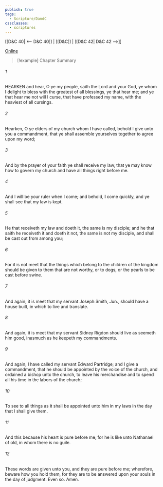 ```yaml
---
publish: true
tags:
  - Scripture/DandC
cssclasses:
  - scriptures
---
```

[[D&C 40| <-- D&C 40]] | [[D&C]] | [[D&C 42| D&C 42 -->]]

[Online](https://churchofjesuschrist.org/study/scriptures/dc-testament/dc/41?lang=eng)

>[!example] Chapter Summary
>
###### 1
HEARKEN and hear, O ye my people, saith the Lord and your God, ye whom I delight to bless with the greatest of all blessings, ye that hear me; and ye that hear me not will I curse, that have professed my name, with the heaviest of all cursings.
###### 2
Hearken, O ye elders of my church whom I have called, behold I give unto you a commandment, that ye shall assemble yourselves together to agree upon my word;
###### 3
And by the prayer of your faith ye shall receive my law, that ye may know how to govern my church and have all things right before me.
###### 4
And I will be your ruler when I come; and behold, I come quickly, and ye shall see that my law is kept.
###### 5
He that receiveth my law and doeth it, the same is my disciple; and he that saith he receiveth it and doeth it not, the same is not my disciple, and shall be cast out from among you;
###### 6
For it is not meet that the things which belong to the children of the kingdom should be given to them that are not worthy, or to dogs, or the pearls to be cast before swine.
###### 7
And again, it is meet that my servant Joseph Smith, Jun., should have a house built, in which to live and translate.
###### 8
And again, it is meet that my servant Sidney Rigdon should live as seemeth him good, inasmuch as he keepeth my commandments.
###### 9
And again, I have called my servant Edward Partridge; and I give a commandment, that he should be appointed by the voice of the church, and ordained a bishop unto the church, to leave his merchandise and to spend all his time in the labors of the church;
###### 10
To see to all things as it shall be appointed unto him in my laws in the day that I shall give them.
###### 11
And this because his heart is pure before me, for he is like unto Nathanael of old, in whom there is no guile.
###### 12
These words are given unto you, and they are pure before me; wherefore, beware how you hold them, for they are to be answered upon your souls in the day of judgment. Even so. Amen.




